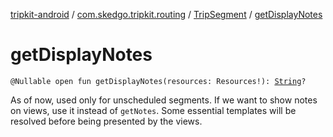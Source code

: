[tripkit-android](../../index.md) / [com.skedgo.tripkit.routing](../index.md) / [TripSegment](index.md) / [getDisplayNotes](./get-display-notes.md)

# getDisplayNotes

`@Nullable open fun getDisplayNotes(resources: Resources!): `[`String`](https://kotlinlang.org/api/latest/jvm/stdlib/kotlin/-string/index.html)`?`

As of now, used only for unscheduled segments. If we want to show notes on views, use it instead of `getNotes`. Some essential templates will be resolved before being presented by the views.

